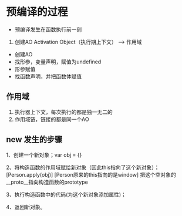 # 预编译的过程

- 预编译发生在函数执行前一刻
1.   创建AO   Activation Object（执行期上下文） ——>  作用域
   - 创建AO
   - 找形参，变量声明，赋值为undefined
   - 形参赋值
   - 找函数声明，并把函数体赋值

## 作用域

1. 执行器上下文，每次执行的都是独一无二的
2. 作用域链，链接的都是同一个AO


## new 发生的步骤

1、创建一个新对象；var obj = {}

2、将构造函数的作用域赋给新对象（因此this指向了这个新对象）；[Person.apply(obj)] [Person原来的this指向的是window]
把这个空对象的__proto__指向构造函数的prototype

3、执行构造函数中的代码(为这个新对象添加属性)；

4、返回新对象。
